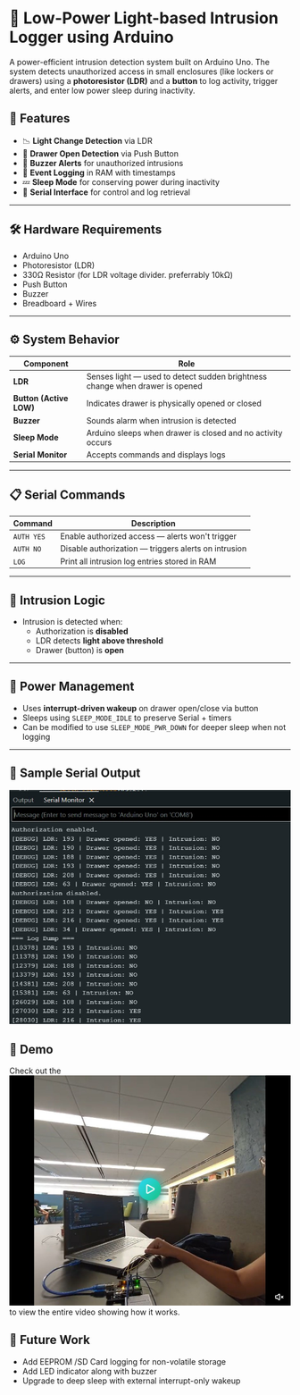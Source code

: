 # 🔐 Low-Power Light-based Intrusion Logger using Arduino

A power-efficient intrusion detection system built on Arduino Uno. The system detects unauthorized access in small enclosures (like lockers or drawers) using a **photoresistor (LDR)** and a **button** to log activity, trigger alerts, and enter low power sleep during inactivity.

## 🚀 Features

- 📉 **Light Change Detection** via LDR
- 🔘 **Drawer Open Detection** via Push Button
- 🔔 **Buzzer Alerts** for unauthorized intrusions
- 💾 **Event Logging** in RAM with timestamps
- 💤 **Sleep Mode** for conserving power during inactivity
- 🔄 **Serial Interface** for control and log retrieval

---

## 🛠️ Hardware Requirements

- Arduino Uno
- Photoresistor (LDR)
- 330Ω Resistor (for LDR voltage divider. preferrably 10kΩ)
- Push Button
- Buzzer
- Breadboard + Wires

---

## ⚙️ System Behavior

| Component | Role |
|----------|------|
| **LDR** | Senses light — used to detect sudden brightness change when drawer is opened |
| **Button (Active LOW)** | Indicates drawer is physically opened or closed |
| **Buzzer** | Sounds alarm when intrusion is detected |
| **Sleep Mode** | Arduino sleeps when drawer is closed and no activity occurs |
| **Serial Monitor** | Accepts commands and displays logs |

---

## 📋 Serial Commands

| Command | Description |
|--------|-------------|
| `AUTH YES` | Enable authorized access — alerts won't trigger |
| `AUTH NO`  | Disable authorization — triggers alerts on intrusion |
| `LOG`      | Print all intrusion log entries stored in RAM |

---

## 🧠 Intrusion Logic

- Intrusion is detected when:
  - Authorization is **disabled**
  - LDR detects **light above threshold**
  - Drawer (button) is **open**

---

## 🔄 Power Management

- Uses **interrupt-driven wakeup** on drawer open/close via button
- Sleeps using `SLEEP_MODE_IDLE` to preserve Serial + timers
- Can be modified to use `SLEEP_MODE_PWR_DOWN` for deeper sleep when not logging

---

## 🧾 Sample Serial Output

[![Sample Output](./output.jpg)]()


## 🎥 Demo
Check out the [![demo video](./thumbnail.jpg)](https://imgur.com/a/980a9Wp) to view the entire video showing how it works. <br>

## 📝 Future Work
- Add EEPROM /SD Card logging for non-volatile storage
- Add LED indicator along with buzzer
- Upgrade to deep sleep with external interrupt-only wakeup
